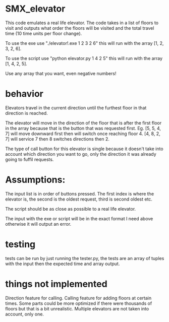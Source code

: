 # SMX_elevator
This code emulates a real life elevator. The code takes in a list of floors to visit and outputs what order the floors will be visited and the total travel time (10 time units per floor change). 

To use the exe use "./elevator!.exe 1 2 3 2 6" this will run with the array [1, 2, 3, 2, 6].

To use the script use "python elevator.py 1 4 2 5" this will run with the array [1, 4, 2, 5]. 

Use any array that you want, even negative numbers!

# behavior
Elevators travel in the current direction until the furthest floor in that direction is reached.

The elevator will move in the direction of the floor that is after the first floor in the array because that is the button that was requested first. Eg. [5, 5, 4, 7] will move downward first then will switch once reaching floor 4. [4, 8, 2, 7] will service 7 then 8 switches directions then 2.

The type of call button for this elevator is single because it doesn't take into account which direction you want to go, only the direction it was already going to fuffil requests.

# Assumptions:

The input list is in order of buttons pressed. The first index is where the elevator is, the second is the oldest request, third is second oldest etc.

The script should be as close as possible to a real life elevator.

The input with the exe or script will be in the exact format I need above otherwise it will output an error.

# testing
tests can be run by just running the tester.py, the tests are an array of tuples with the input then the expected time and array output.

# things not implemented
Direction feature for calling. 
Calling feature for adding floors at certain times.
Some parts could be more optimized if there were thousands of floors but that is a bit unrealistic.
Multiple elevators are not taken into account, only one.
